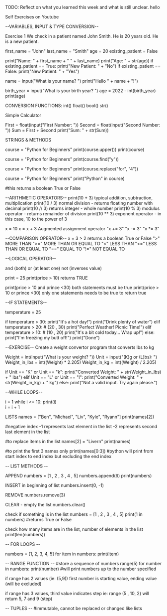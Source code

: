 TODO: Reflect on what you learned this week and what is still unclear.
hello

Self Exercises on Youtube

--VARIABLES, INPUT & TYPE CONVERSION--

Exercise 1
We check in a patient named John Smith.
He is 20 years old.
He is a new patient.

first_name = "John"
last_name = "Smith"
age = 20
existing_patient = False

print("Name: " + first_name + " " + last_name)
print("Age: " + str(age))
if existing_patient == True:
print("New Patient: " + "No")
if existing_patient == False:
print("New Patient: " + "Yes")

name = input("What is your name? ")
print("Hello " + name + "!")

birth_year = input("What is your birth year? ")
age = 2022 - int(birth_year)
print(age)

CONVERSION FUNCTIONS:
int()
float()
bool()
str()

Simple Calculator

First = float(input("First Number: "))
Second = float(input("Second Number: "))
Sum = First + Second
print("Sum: " + str(Sum))

STRINGS & METHODS

course = "Python for Beginners"
print(course.upper())
print(course)

course = "Python for Beginners"
print(course.find("y"))

course = "Python for Beginners"
print(course.replace("for", "4"))

course = "Python for Beginners"
print("Python" in course)

#this returns a boolean True or False

--ARITHMETIC OPERATORS--
print(10 + 3) typical addition, subtraction, multiplication
print(10 / 3) normal division - returns floating number with decimal
print(10 // 3) returns integer - whole number
print(10 % 3) modulus operator - returns remainder of division
print(10 \*\* 3) exponent operator - in this case, 10 to the power of 3

x = 10
x = x + 3
Augmented assignment operator
"x += 3"
"x -= 3"
"x \*= 3"

--COMPARISON OPERATOR--
x = 3 > 2 returns a boolean True or False
">" MORE THAN
">=" MORE THAN OR EQUAL TO
"<" LESS THAN
"<=" LESS THAN OR EQUAL TO
"==" EQUAL TO
"!=" NOT EQUAL TO

--LOGICAL OPERATOR--

and (both)
or (at least one)
not (inverses value)

print = 25
print(price > 10) returns TRUE

print(price > 10 and prince <30) both statements must be true
print(price > 10 or prince <30) only one statements needs to be true to return true

--IF STATEMENTS--

temperature = 25

if temperature > 30:
print("It's a hot day!")
print("Drink plenty of water")
elif temperature > 20: # (20 , 30)
print("Perfect Weather! Picnic Time!")
elif temperature > 10: # (10 , 20)
print("It's a bit cold today... Wrap up!")
else:
print("I'm freezing my butt off!")
print("Done")

--EXERCISE--
Create a weight convertor program that converts lbs to kg

Weight = int(input("What is your weight? "))
Unit = input("(K)g or (L)bs): ")
Weight_in_lbs = int((Weight) \* 2.205)
Weight_in_kg = int((Weight) / 2.205)

if Unit == "K" or Unit == "k":
print("Converted Weight: " + str(Weight_in_lbs) + " lbs")
elif Unit == "L" or Unit == "l":
print("Converted Weight: " + str(Weight_in_kg) + " kg")
else:
print("Not a valid input. Try again please.")

--WHILE LOOPS--

i = 1
while i <= 10:
print(i)  
i = i + 1

LISTS
names = ["Ben", "Michael", "Liv", "Kyle", "Ryann"]
print(names[2])

#negative index
-1 represents last element in the list
-2 represents second last element in the list

#to replace items in the list
names[2] = "Livern"
print(names)

#to print the first 3 names only
print(names[0:3])
#python will print from start index to end index but excluding the end index

-- LIST METHODS --

APPEND
numbers = [1 , 2 , 3 , 4 , 5]
numbers.append(6)
print(numbers)

INSERT in beginning of list
numbers.insert(0, -1)

REMOVE
numbers.remove(3)

CLEAR - empty the list
numbers.clear()

check if something is in the list
numbers = [1 , 2 , 3 , 4 , 5]
print(1 in numbers)
#returns True or False

check how many items are in the list, number of elements in the list
print(len(numbers))

-- FOR LOOPS --

numbers = [1, 2, 3, 4, 5]
for item in numbers:
print(item)

-- RANGE FUNCTION --
#store a sequence of numbers
range(5)
for number in numbers:
print(number)
#will print numbers up to the number specified

if range has 2 values (ie: (5,9))
first number is starting value,
ending value (will be excluded)

if range has 3 values,
third value indicates step
ie:
range (5 , 10, 2)
will return 5, 7 and 9 (step)

-- TUPLES --
#immutable, cannot be replaced or changed like lists
